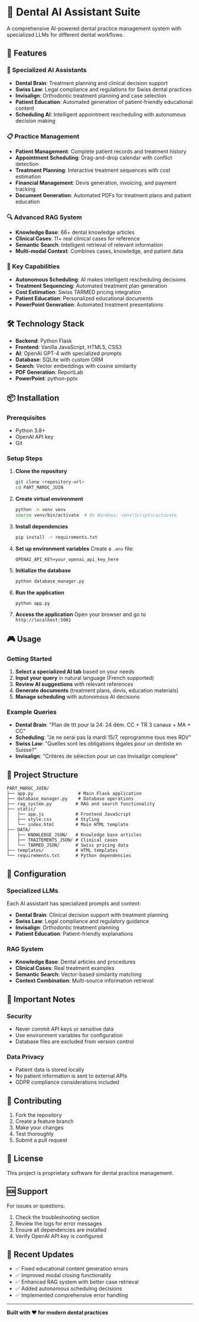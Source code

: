 # 🦷 Dental AI Assistant Suite

A comprehensive AI-powered dental practice management system with specialized LLMs for different dental workflows.

## 🚀 Features

### 🤖 Specialized AI Assistants
- **Dental Brain**: Treatment planning and clinical decision support
- **Swiss Law**: Legal compliance and regulations for Swiss dental practices
- **Invisalign**: Orthodontic treatment planning and case selection
- **Patient Education**: Automated generation of patient-friendly educational content
- **Scheduling AI**: Intelligent appointment rescheduling with autonomous decision making

### 📋 Practice Management
- **Patient Management**: Complete patient records and treatment history
- **Appointment Scheduling**: Drag-and-drop calendar with conflict detection
- **Treatment Planning**: Interactive treatment sequences with cost estimation
- **Financial Management**: Devis generation, invoicing, and payment tracking
- **Document Generation**: Automated PDFs for treatment plans and patient education

### 🔍 Advanced RAG System
- **Knowledge Base**: 66+ dental knowledge articles
- **Clinical Cases**: 11+ real clinical cases for reference
- **Semantic Search**: Intelligent retrieval of relevant information
- **Multi-modal Context**: Combines cases, knowledge, and patient data

### 🎯 Key Capabilities
- **Autonomous Scheduling**: AI makes intelligent rescheduling decisions
- **Treatment Sequencing**: Automated treatment plan generation
- **Cost Estimation**: Swiss TARMED pricing integration
- **Patient Education**: Personalized educational documents
- **PowerPoint Generation**: Automated treatment presentations

## 🛠️ Technology Stack

- **Backend**: Python Flask
- **Frontend**: Vanilla JavaScript, HTML5, CSS3
- **AI**: OpenAI GPT-4 with specialized prompts
- **Database**: SQLite with custom ORM
- **Search**: Vector embeddings with cosine similarity
- **PDF Generation**: ReportLab
- **PowerPoint**: python-pptx

## 📦 Installation

### Prerequisites
- Python 3.8+
- OpenAI API key
- Git

### Setup Steps

1. **Clone the repository**
   ```bash
   git clone <repository-url>
   cd PART_MAROC_JUIN
   ```

2. **Create virtual environment**
   ```bash
   python -m venv venv
   source venv/bin/activate  # On Windows: venv\Scripts\activate
   ```

3. **Install dependencies**
   ```bash
   pip install -r requirements.txt
   ```

4. **Set up environment variables**
   Create a `.env` file:
   ```
   OPENAI_API_KEY=your_openai_api_key_here
   ```

5. **Initialize the database**
   ```bash
   python database_manager.py
   ```

6. **Run the application**
   ```bash
   python app.py
   ```

7. **Access the application**
   Open your browser and go to `http://localhost:5001`

## 🎮 Usage

### Getting Started
1. **Select a specialized AI tab** based on your needs
2. **Input your query** in natural language (French supported)
3. **Review AI suggestions** with relevant references
4. **Generate documents** (treatment plans, devis, education materials)
5. **Manage scheduling** with autonomous AI decisions

### Example Queries
- **Dental Brain**: "Plan de ttt pour la 24: 24 dém. CC + TR 3 canaux + MA + CC"
- **Scheduling**: "Je ne serai pas là mardi 15/7, reprogramme tous mes RDV"
- **Swiss Law**: "Quelles sont les obligations légales pour un dentiste en Suisse?"
- **Invisalign**: "Critères de sélection pour un cas Invisalign complexe"

## 📁 Project Structure

```
PART_MAROC_JUIN/
├── app.py                 # Main Flask application
├── database_manager.py    # Database operations
├── rag_system.py         # RAG and search functionality
├── static/
│   ├── app.js            # Frontend JavaScript
│   ├── style.css         # Styling
│   └── index.html        # Main HTML template
├── DATA/
│   ├── KNOWLEDGE_JSON/   # Knowledge base articles
│   ├── TRAITEMENTS_JSON/ # Clinical cases
│   └── TARMED_JSON/      # Swiss pricing data
├── templates/            # HTML templates
└── requirements.txt      # Python dependencies
```

## 🔧 Configuration

### Specialized LLMs
Each AI assistant has specialized prompts and context:
- **Dental Brain**: Clinical decision support with treatment planning
- **Swiss Law**: Legal compliance and regulatory guidance
- **Invisalign**: Orthodontic treatment planning
- **Patient Education**: Patient-friendly explanations

### RAG System
- **Knowledge Base**: Dental articles and procedures
- **Clinical Cases**: Real treatment examples
- **Semantic Search**: Vector-based similarity matching
- **Context Combination**: Multi-source information retrieval

## 🚨 Important Notes

### Security
- Never commit API keys or sensitive data
- Use environment variables for configuration
- Database files are excluded from version control

### Data Privacy
- Patient data is stored locally
- No patient information is sent to external APIs
- GDPR compliance considerations included

## 🤝 Contributing

1. Fork the repository
2. Create a feature branch
3. Make your changes
4. Test thoroughly
5. Submit a pull request

## 📄 License

This project is proprietary software for dental practice management.

## 🆘 Support

For issues or questions:
1. Check the troubleshooting section
2. Review the logs for error messages
3. Ensure all dependencies are installed
4. Verify OpenAI API key is configured

## 🔄 Recent Updates

- ✅ Fixed educational content generation errors
- ✅ Improved modal closing functionality
- ✅ Enhanced RAG system with better case retrieval
- ✅ Added autonomous scheduling decisions
- ✅ Implemented comprehensive error handling

---

**Built with ❤️ for modern dental practices** 